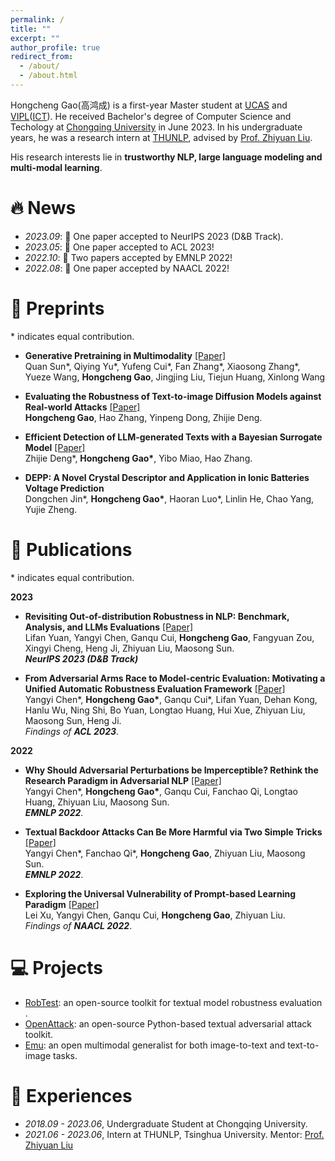 ```yaml
---
permalink: /
title: ""
excerpt: ""
author_profile: true
redirect_from: 
  - /about/
  - /about.html
---
```


<!-- {% if site.google_scholar_stats_use_cdn %}
{% assign gsDataBaseUrl = "https://cdn.jsdelivr.net/gh/" | append: site.repository | append: "@" %}
{% else %}
{% assign gsDataBaseUrl = "https://raw.githubusercontent.com/" | append: site.repository | append: "/" %}
{% endif %}
{% assign url = gsDataBaseUrl | append: "google-scholar-stats/gs_data_shieldsio.json" %} -->

<span class='anchor' id='about-me'></span>

<p>Hongcheng Gao(高鸿成) is a first-year Master student at <a href="https://www.ucas.ac.cn//">UCAS</a> and <a href="https://vipl.ict.ac.cn/">VIPL</a>(<a href="http://www.ict.ac.cn/">ICT</a>). He received Bachelor's degree of Computer Science and Techology at <a href="https://cqu.edu.cn/">Chongqing University</a> in June 2023. In his undergraduate years, he was a research intern at <a href="http://nlp.csai.tsinghua.edu.cn">THUNLP</a>,  advised by <a href="http://nlp.csai.tsinghua.edu.cn/~lzy/">Prof. Zhiyuan Liu</a>. </p>

<!-- Hongcheng Gao(高鸿成) is nobody just hoping to make some meaningful works. His research interests lie in <strong>trustworthy NLP, large language modeling and multi-modal learning. -->

<!-- Curently, he is also a core member of <a href="https://huggingface.co/WizardLM">WizardLM Team</a> of <a href="https://www.msra.cn/">Microsoft Research</a>. -->

<!-- He received Bachelor's degree of Computer Science and Techology at <a href="https://cqu.edu.cn/">Chongqing University</a> in June 2023. In his undergraduate years, He was a research intern at <a href="http://nlp.csai.tsinghua.edu.cn">THUNLP</a>,  advised by <a href="http://nlp.csai.tsinghua.edu.cn/~lzy/">Prof. Zhiyuan Liu</a>.   -->

<!-- He also worked with <a href="https://thudzj.github.io">Prof.Zhijie Deng</a>(<a href="https://www.sjtu.edu.cn">SJTU</a>), <a href="https://ml.cs.tsinghua.edu.cn/~yinpeng/">Post-doc Yinpeng Dong</a>(<a href="https://www.tsinghua.edu.cn/en/">THU</a>) and <a href="https://cseweb.ucsd.edu/~haozhang/">Prof.Hao Zhang</a>(<a href="https://ucsd.edu/">UCSD</a>). -->
<!-- <br> -->
<p>
His research interests lie in <strong>trustworthy NLP, large language modeling and multi-modal learning</strong>.<br>
</p>


# 🔥 News
- *2023.09*: 🎉 One paper accepted to NeurIPS 2023 (D&B Track).
- *2023.05*: 🎉 One paper accepted to ACL 2023!
- *2022.10*: 🎉 Two papers accepted by EMNLP 2022!
- *2022.08*: 🎉 One paper accepted by NAACL 2022!
<!-- - *2022.06*: &nbsp;🎉🎉 Our textual backdoor learning toolkit *OpenBackdoor* has been released. Please check out [here](https://github.com/thunlp/OpenBackdoor)! -->





# 📝 Preprints 
\* indicates equal contribution.
- **Generative Pretraining in Multimodality** [\[Paper\]](https://arxiv.org/abs/2307.05222)<br> 
Quan Sun\*, Qiying Yu\*, Yufeng Cui\*, Fan Zhang\*, Xiaosong Zhang\*, Yueze Wang, **Hongcheng Gao**, Jingjing Liu, Tiejun Huang, Xinlong Wang

- **Evaluating the Robustness of Text-to-image Diffusion Models against Real-world Attacks** [\[Paper\]](https://arxiv.org/abs/2306.13103)<br> 
**Hongcheng Gao**, Hao Zhang, Yinpeng Dong, Zhijie Deng. <br>
<!-- *Under Review by **NeurIPS 2023*** -->

<!-- *Under Review by **NeurIPS 2023*** -->

- **Efficient Detection of LLM-generated Texts with a Bayesian Surrogate Model** [\[Paper\]](https://arxiv.org/abs/2305.16617)<br>
Zhijie Deng\*, **Hongcheng Gao\***, Yibo Miao, Hao Zhang. <br>
<!-- *Under Review by **NeurIPS 2023*** -->

- **DEPP: A Novel Crystal Descriptor and Application in Ionic Batteries Voltage Prediction** <br>
Dongchen Jin\*, **Hongcheng Gao\***, Haoran Luo\*, Linlin He, Chao Yang, Yujie Zheng. <br>
<!-- *Under Review by **npj Computational Materials** (Sister journal of **<font color="dd0000">Nature</font>**)* -->


# 📝 Publications 
\* indicates equal contribution.

<!-- <table><tr><td>
    <img src="../images/calibration.png" style="border:1.2px solid #464646;padding:5px;border-radius:10px;box-shadow:1.2px 1.2px #bbbbbb" alt="" width="450px" />&nbsp;</td>
    <td align="left">
    <p>
      <b>A Close Look into the Calibration of Pre-trained Language Models</b>. <a href="https://arxiv.org/abs/2211.00151">[Paper]</a><br>
      Yangyi Chen*, <b>Lifan Yuan*</b>, Ganqu Cui, Zhiyuan Liu, Heng Ji. <br>
      <em><b>What</b></em>: An emperical study on the calibration of PLMs and existing calibration methods. <br>
      <em><b>Results</b></em>: Language models do not learn to be calibrated in training, and existing methods fail to tackle the miscalibration problems.<br>
      <em><b>Insights</b></em>: Learnable calibration methods, which directly collect data to train PLMs on the calibration task, demonstrate a great potential in improving PLMs' calibration.<br>
    </p>
</td></tr></table> -->

**2023**

- **Revisiting Out-of-distribution Robustness in NLP: Benchmark, Analysis, and LLMs Evaluations** [\[Paper\]](http://arxiv.org/abs/2306.04618)<br>
Lifan Yuan, Yangyi Chen, Ganqu Cui, **Hongcheng Gao**, Fangyuan Zou, Xingyi Cheng, Heng Ji, Zhiyuan Liu, Maosong Sun. <br>
***NeurIPS 2023 (D&B Track)***

- **From Adversarial Arms Race to Model-centric Evaluation: Motivating a Unified Automatic Robustness Evaluation Framework** [\[Paper\]](https://arxiv.org/abs/2305.18503)<br>
Yangyi Chen\*, **Hongcheng Gao\***, Ganqu Cui\*, Lifan Yuan, Dehan Kong, Hanlu Wu, Ning Shi, Bo Yuan, Longtao Huang, Hui Xue, Zhiyuan Liu, Maosong Sun, Heng Ji. <br>
*Findings of **ACL 2023***.<br>

**2022**

- **Why Should Adversarial Perturbations be Imperceptible? Rethink the Research Paradigm in Adversarial NLP** [\[Paper\]](https://arxiv.org/abs/2210.10683)<br>
Yangyi Chen\*, **Hongcheng Gao\***, Ganqu Cui, Fanchao Qi, Longtao Huang, Zhiyuan Liu, Maosong Sun. <br>
***EMNLP 2022***.<br>

- **Textual Backdoor Attacks Can Be More Harmful via Two Simple Tricks** [\[Paper\]](https://arxiv.org/abs/2110.08247)<br>
Yangyi Chen\*, Fanchao Qi\*, **Hongcheng Gao**, Zhiyuan Liu, Maosong Sun. <br>
***EMNLP 2022***.<br>


- **Exploring the Universal Vulnerability of Prompt-based Learning Paradigm** [\[Paper\]](https://aclanthology.org/2022.findings-naacl.137)<br>
Lei Xu, Yangyi Chen, Ganqu Cui, **Hongcheng Gao**, Zhiyuan Liu.<br>
*Findings of **NAACL 2022***.<br>


# 💻 Projects

- [RobTest](https://github.com/thunlp/RobTest): an open-source toolkit for textual model robustness evaluation .<br>
- [OpenAttack](https://github.com/thunlp/OpenAttack): an open-source Python-based textual adversarial attack toolkit.<br>
- [Emu](https://github.com/baaivision/Emu): an open multimodal generalist for both image-to-text and text-to-image tasks. <br>

<!-- # 📄 Academic Services
- Journey Reviews:
<a href="https://www.springer.com/journal/10994">Machine Learning</a>,  -->

<!-- **Conference Reviews**

2023: ACL, ARR.

2022: NeurIPS, EMNLP, ARR. --> 


<!-- # 🎖 Honors and Awards
- Outstanding Graduate, HUST, 2023
- Optics Valley Morning Star Scholarship, China Optics Valley, 2022
- Scholarship for Scientific and Technological Innovation, HUST, 2022
- National Scholarship, China, 2020
- Outstanding Undergraduate, HUST, 2020
- Merit Student, HUST, 2020
- First Prize in Provinces, Chinese Chemistry Olympiad, 2018 -->

# 📖 Experiences

- *2018.09 - 2023.06*, Undergraduate Student at Chongqing University.
- *2021.06 - 2023.06*, Intern at THUNLP, Tsinghua University. Mentor: <a href="http://nlp.csai.tsinghua.edu.cn/~lzy/">Prof. Zhiyuan Liu</a>

<!-- # 💬 Invited Talks
- *2021.06*, Lorem ipsum dolor sit amet, consectetur adipiscing elit. Vivamus ornare aliquet ipsum, ac tempus justo dapibus sit amet. 
- *2021.03*, Lorem ipsum dolor sit amet, consectetur adipiscing elit. Vivamus ornare aliquet ipsum, ac tempus justo dapibus sit amet.  \| [\[video\]](https://github.com/)

# 💻 Internships
- *2019.05 - 2020.02*, [Lorem](https://github.com/), China. -->
